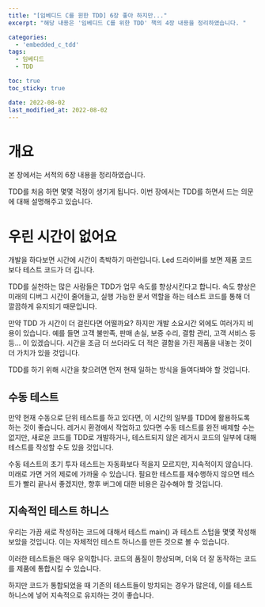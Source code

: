 ```yaml
---
title: "[임베디드 C를 윈한 TDD] 6장 좋아 하지만..."
excerpt: "해당 내용은 '임베디드 C를 위한 TDD' 책의 4장 내용을 정리하였습니다. "

categories:
  - 'embedded_c_tdd'
tags:
  - 임베디드
  - TDD

toc: true
toc_sticky: true

date: 2022-08-02
last_modified_at: 2022-08-02
---
```


# 개요 

본 장에서는 서적의 6장 내용을 정리하였습니다. 

TDD를 처음 하면 몇몇 걱정이 생기게 됩니다. 
이번 장에서는 TDD를 하면서 드는 의문에 대해 설명해주고 있습니다. 

# 우린 시간이 없어요 

개발을 하다보면 시간에 시간이 촉박하기 마련입니다. 
Led 드라이버를 보면 제품 코드보다 테스트 코드가 더 깁니다. 

TDD를 실천하는 많은 사람들은 TDD가 업무 속도를 향상시킨다고 합니다. 
속도 향상은 미래의 디버그 시간이 줄어들고, 실행 가능한 문서 역할을 하는 테스트 코드를 통해 더 깔끔하게 유지되기 때문입니다. 

만약 TDD 가 시간이 더 걸린다면 어떨까요?
하지만 개발 소요시간 외에도 여러가지 비용이 있습니다. 
예를 들면 고객 불만족, 판매 손실, 보증 수리, 결함 관리, 고객 서비스 등등…  이 있겠습니다. 
시간을 조금 더 쓰더라도 더 적은 결함을 가진 제품을 내놓는 것이 더 가치가 있을 것입니다. 

TDD를 하기 위해 시간을 찾으려면 먼저 현재 일하는 방식을 들여다봐야 할 것입니다. 

## 수동 테스트 

만약 현재 수동으로 단위 테스트를 하고 있다면, 이 시간의 일부를 TDD에 활용하도록 하는 것이 좋습니다. 
레거시 환경에서 작업하고 있다면 수동 테스트를 완전 배제할 수는 없지만, 새로운 코드를 TDD로 개발하거나, 테스트되지 않은 레거시 코드의 일부에 대해 테스트를 작성할 수도 있을 것입니다. 

수동 테스트의 초기 투자 테스트는 자동화보다 적을지 모르지만, 지속적이지 않습니다. 
미래로 가면 거의 제로에 가까울 수 있습니다. 
필요한 테스트를 재수행하지 않으면 테스트가 빨리 끝나서 좋겠지만, 향후 버그에 대한 비용은 감수해야 할 것입니다. 

## 지속적인 테스트 하니스 

우리는 가끔 새로 작성하는 코드에 대해서 테스트 main() 과 테스트 스텁을 몇몇 작성해 보았을 것입니다. 
이는 자체적인 테스트 하니스를 만든 것으로 볼 수 있습니다. 

이러한 테스트들은 매우 유익합니다. 
코드의 품질이 향상되며, 더욱 더 잘 동작하는 코드를 제품에 통합시킬 수 있습니다. 

하지만 코드가 통합되었을 때 기존의 테스트들이 방치되는 경우가 많은데, 이를 테스트 하니스에 넣어 지속적으로 유지하는 것이 좋습니다. 
